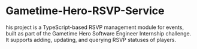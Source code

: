 # Gametime-Hero-RSVP-Service
his project is a TypeScript-based RSVP management module for events, built as part of the Gametime Hero Software Engineer Internship challenge. It supports adding, updating, and querying RSVP statuses of players.
